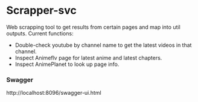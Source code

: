 # Scrapper-svc

Web scrapping tool to get results from certain pages and map into util outputs.
Current functions:

- Double-check youtube by channel name to get the latest videos in that channel.
- Inspect Animeflv page for latest anime and latest chapters.
- Inspect AnimePlanet to look up page info.

### Swagger

http://localhost:8096/swagger-ui.html

